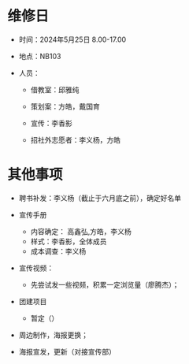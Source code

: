 # 维修日

- 时间：2024年5月25日 8.00-17.00

- 地点：NB103

- 人员：

  - 借教室：邱雅纯

  - 策划案：方皓，戴国育

  - 宣传：李香影

  - 招社外志愿者：李义杨，方皓

# 其他事项

- 聘书补发：李义杨（截止于六月底之前），确定好名单
- 宣传手册

  - 内容确定： 高鑫弘,方皓，李义杨
  - 样式：李香影，全体成员
  - 成本调查：李义杨

- 宣传视频：

  - 先尝试发一些视频，积累一定浏览量（廖腾杰）；

- 团建项目

  - 暂定（）

- 周边制作，海报更换；
- 海报宣发，更新（对接宣传部）
